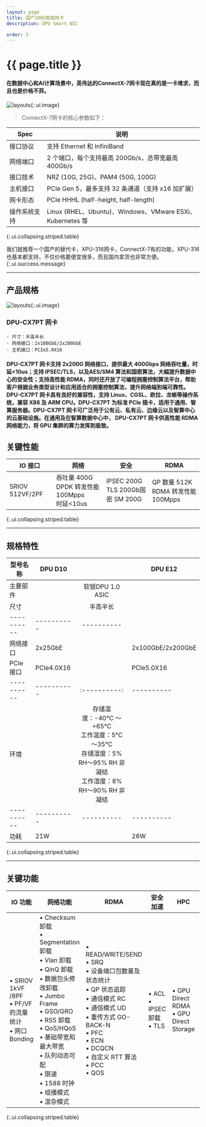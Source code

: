 ```yaml
---
layout: page
title: 国产200G智能网卡
description: DPU Smart NIC

order: 3
---
```

# {{ page.title }}

#### 在数据中心和AI计算场景中，英伟达的ConnectX-7网卡现在真的是一卡难求，而且也是价格不菲。

![layouts](bluefield-connectx-7-2c50-d-2x.jpeg "onnectx-7"){:.ui.image}

> ConnectX-7网卡的核心参数如下：

|  <b>Spec</b> |  <b>说明</b> |
|----------|----------|
| 接口协议  |  支持 Ethernet 和 InfiniBand  |
| 网络端口  |  2 个端口，每个支持最高 200Gb/s，总带宽最高 400Gb/s  |
| 接口技术  |  NRZ (10G, 25G)、PAM4 (50G, 100G)  |
| 主机接口  |  PCIe Gen 5，最多支持 32 条通道（支持 x16 加扩展）  |
| 网卡形态  |  PCIe HHHL (half-height, half-length)  |
| 操作系统支持  |  Linux (RHEL、Ubuntu)、Windows、VMware ESXi、Kubernetes 等  |
{:.ui.collapsing.striped.table}

我们就推荐一个国产的替代卡，XPU-316网卡，ConnectX-7有的功能，XPU-316也基本都支持，不仅价格要便宜很多，而且国内拿货也非常方便。
{:.ui.success.message}

---

## 产品规格

![layouts](image2.png "DPU E12"){:.ui.image}

### DPU-CX7PT 网卡
    - 尺寸：半高半长
    - 网络接口：2x100GbE/2x200GbE
    - 主机接口：PCIe5.0X16

#### DPU-CX7PT 网卡支持 2x200G 网络接口，提供最大 400Gbps 网络吞吐量，时延<10us；支持 IPSEC/TLS，以及AES/SM4 算法和国密算法，大幅提升数据中心的安全性；支持高性能 RDMA，同时还开放了可编程拥塞控制算法平台，帮助客户根据业务类型设计和应用适合的拥塞控制算法，提升网络端到端可靠性。<br>DPU-CX7PT 网卡具有良好的兼容性，支持 Linux、CGSL、欧拉、龙蜥等操作系统，兼容 X86 及 ARM CPU。DPU-CX7PT 为标准 PCIe 插卡，适用于通用、智算服务器。DPU-CX7PT 网卡可广泛用于公有云、私有云、边缘云以及智算中心的云基础设施。在通用及在智算数据中心中， DPU-CX7PT 网卡供高性能 RDMA 网络能力，将 GPU 集群的算力发挥到极致。

## 关键性能

|  <b>IO 接口</b> |  <b>网络</b> | <b>安全</b> | <b>RDMA</b>  |
|----------|----------|----------|----------|
| SRIOV 512VF/2PF  |  吞吐量 400G<br>DPDK 转发性能 100Mpps<br>时延<10us | IPSEC 200G<br>TLS 200Gb<r>国密 SM 200G |  QP 数量 512K<br>RDMA 转发性能 100Mpps  |
{:.ui.collapsing.striped.table}

---

## 规格特性

| <b>型号名称</b> | <b>DPU D10</b> |    | <b>DPU E12</b> |
|----------|----------|:----------:|----------|
| 主要部件 |    |  软银DPU 1.0 ASIC |   |
| 尺寸 |    | 半高半长 | |
|----------|----------|----------|
| 网络接口 |  2x25GbE | |  2x100GbE/2x200GbE |
| PCIe 接口 |  PCIe4.0X16 | |  PCIe5.0X16 |
|----------|----------|:----------:|----------|
| 环境 |    | 存储温度：-40°C ～ +65°C<br>工作温度：5℃～35℃<br>存储湿度：5% RH～95% RH 非凝结<br>工作湿度：8% RH～90% RH 非凝结 |    |
|----------|----------|----------|----------|
| 功耗 | 21W |  | 26W |
{:.ui.collapsing.striped.table}

---

## 关键功能

| <b>IO 功能</b> | <b>网络功能</b> | <b>RDMA</b> | <b>安全加速</b> | <b>HPC</b> | <b>运维管理</b> |
|----------|----------|----------|----------|----------|----------|
| ▪ SRIOV 1kVF /8PF<br>▪ PF/VF 的流量统计<br>▪ 网口 Bonding | ▪ Checksum 卸载<br>▪ Segmentation 卸载<br>▪ Vlan 卸载<br>▪ QinQ 卸载<br>▪ 数据包头修改卸载<br>▪ Jumbo Frame<br>▪ GSO/GRO<br>▪ RSS 卸载<br>▪ QoS/HQoS<br>▪ 基础带宽和最大带宽<br>▪ 队列动态可配<br>▪ 限速<br>▪ 1588 时钟<br>▪ 组播模式<br>▪ 混杂模式 | ▪ READ/WRITE/SEND<br>▪ SRQ<br>▪ 设备端口包数量及状态统计<br>▪ QP 状态追踪<br>▪ 通信模式 RC<br>▪ 通信模式 UD<br>▪ 重传方式 GO-BACK-N<br>▪ PFC<br>▪ ECN<br>▪ DCQCN<br>▪ 自定义 RTT 算法<br>▪ PCC<br>▪ QOS | ▪ ACL<br>▪ IPSEC 卸载<br>▪ TLS | ▪ GPU Direct RDMA<br>▪ GPU Direct Storage | ▪ 支持网卡自检<br>▪ 支持网卡固件升级<br>▪ 支持预启动执行环境（PXE） |
{:.ui.collapsing.striped.table}
